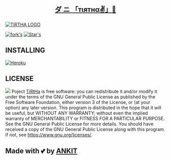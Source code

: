<h2 align="center"> <a href="https://github.com/xNKIT/TIRTHA">ダ ニ ⁪⁬⁮⁮「тιятнα✌」💜</a></h2>

[![TIRTHA LOGO](https://te.legra.ph/file/a50e60f059d7a2d958c4d.jpg)](https://github.com/xNKIT/LISA)

[![fork's](https://img.shields.io/github/forks/xNKIT/TIRTHA?label=Forks&logoColor=Black&style=social)](https://github.com/xNKIT)
[![Star's](https://img.shields.io/github/stars/xNKIT/TIRTHA?logoColor=Blue&style=social)](https://github.com/xNKIT)

## INSTALLING

[![Heroku](https://www.herokucdn.com/deploy/button.svg)](https://heroku.com/deploy?template=https://github.com/xNKIT/TIRTHA)


## LICENSE

![](https://www.gnu.org/graphics/gplv3-or-later.png)
Poject [TiRtHa](https://github.com/xNKIT/TIRTHA) is free software: you can redistribute it and/or modify
it under the terms of the GNU General Public License as published by
the Free Software Foundation, either version 3 of the License, or
(at your option) any later version.
This program is distributed in the hope that it will be useful,
but WITHOUT ANY WARRANTY; without even the implied warranty of
MERCHANTABILITY or FITNESS FOR A PARTICULAR PURPOSE.  See the
GNU General Public License for more details.
You should have received a copy of the GNU General Public License
along with this program. If not, see <https://www.gnu.org/licenses/>.

## Made with 💕 by [ANKIT](https://t.me/ThE_XnKiT)
